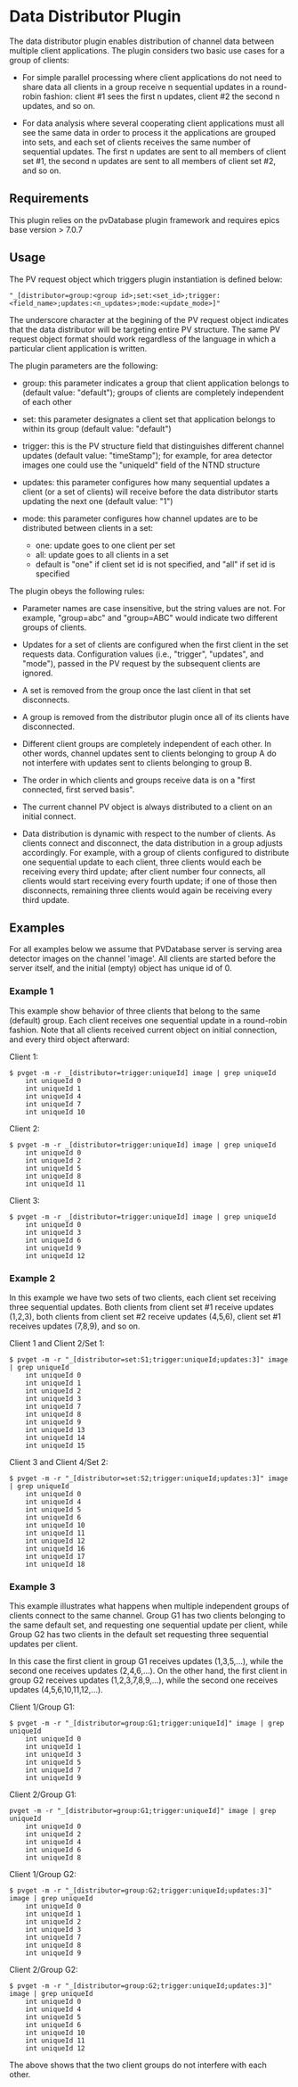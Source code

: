 # Data Distributor Plugin

The data distributor plugin enables distribution of channel data between
multiple client applications. The plugin considers two basic use cases
for a group of clients: 

- For simple parallel processing where client applications do not need
to share data all clients in a group receive n sequential updates 
in a round-robin fashion: client \#1 sees the first n updates, client \#2 the
second n updates, and so on. 

- For data analysis where several cooperating client applications must all
see the same data in order to process it the applications are grouped 
into sets, and each set of clients receives the same number of sequential 
updates. The first n updates are sent to all members of client set #1, the second n updates are sent to all members of client set #2, and so on.

## Requirements

This plugin relies on the pvDatabase plugin framework and requires
epics base version > 7.0.7

## Usage

The PV request object which triggers plugin instantiation is defined below:

```
"_[distributor=group:<group id>;set:<set_id>;trigger:<field_name>;updates:<n_updates>;mode:<update_mode>]"
```

The underscore character at the begining of the PV request object
indicates that the data distributor will be targeting entire PV structure.
The same PV request object format should work regardless of the language
in which a particular client application is written.

The plugin parameters are the following:

- group: this parameter indicates a group that client application belongs to
(default value: "default"); groups of clients are completely independent
of each other

- set: this parameter designates a client set that application belongs to 
within its group (default value: "default")

- trigger: this is the PV structure field that distinguishes 
different channel updates (default value: "timeStamp"); for example,
for area detector images one could use the "uniqueId" field of the NTND 
structure

- updates: this parameter configures how many sequential updates
a client (or a set of clients) will receive before the data distributor 
starts updating the next one (default value: "1")

- mode: this parameter configures how channel updates are to be
distributed between clients in a set:
  - one: update goes to one client per set
  - all: update goes to all clients in a set
  - default is "one" if client set id is not specified, and "all" if set 
    id is specified

The plugin obeys the following rules:

- Parameter names are case insensitive, but the string values
are not. For example, "group=abc" and "group=ABC" would indicate two
different groups of clients. 

- Updates for a set of clients are configured when the first client in
the set requests data. Configuration values (i.e., "trigger", 
"updates", and "mode"), passed in the PV request by the subsequent 
clients are ignored.

- A set is removed from the group once the last client in that
set disconnects. 

- A group is removed from the distributor plugin once all of its 
clients have disconnected.

- Different client groups are completely independent of each other.
In other words, channel updates sent to clients belonging to 
group A do not interfere with updates sent to clients
belonging to group B.

- The order in which clients and groups receive data is on a 
"first connected, first served basis".

- The current channel PV object is always distributed to a client on an 
initial connect. 

- Data distribution is dynamic with respect to the number of clients. 
As clients connect and disconnect, the data distribution in a group adjusts
accordingly. For example, with a group of clients configured to 
distribute one sequential update to each client, three clients would each be
receiving every third update; after client number four connects, all 
clients would start receiving every fourth update; if one of those then
disconnects, remaining three clients would again be receiving every third
update. 

## Examples

For all examples below we assume that PVDatabase server is serving
area detector images on the channel 'image'. All clients are started before
the server itself, and the initial (empty) object has unique id of 0.

### Example 1

This example show behavior of three clients that belong to the same (default)
group. Each client receives one sequential update in a round-robin fashion. 
Note that all clients received current object on initial connection, 
and every third object afterward:

Client 1:
```
$ pvget -m -r _[distributor=trigger:uniqueId] image | grep uniqueId
    int uniqueId 0
    int uniqueId 1
    int uniqueId 4
    int uniqueId 7
    int uniqueId 10
```

Client 2:
```
$ pvget -m -r _[distributor=trigger:uniqueId] image | grep uniqueId
    int uniqueId 0
    int uniqueId 2
    int uniqueId 5
    int uniqueId 8
    int uniqueId 11
```

Client 3:
```
$ pvget -m -r _[distributor=trigger:uniqueId] image | grep uniqueId 
    int uniqueId 0
    int uniqueId 3
    int uniqueId 6
    int uniqueId 9
    int uniqueId 12
```

### Example 2

In this example we have two sets of two clients, each client set receiving 
three sequential updates. Both clients from client set \#1 receive updates 
(1,2,3), both clients from client set \#2 receive updates (4,5,6), 
client set \#1 receives updates (7,8,9), and so on.

Client 1 and Client 2/Set 1:
```
$ pvget -m -r "_[distributor=set:S1;trigger:uniqueId;updates:3]" image  | grep uniqueId
    int uniqueId 0
    int uniqueId 1
    int uniqueId 2
    int uniqueId 3
    int uniqueId 7
    int uniqueId 8
    int uniqueId 9
    int uniqueId 13
    int uniqueId 14
    int uniqueId 15
```

Client 3 and Client 4/Set 2:
```
$ pvget -m -r "_[distributor=set:S2;trigger:uniqueId;updates:3]" image  | grep uniqueId
    int uniqueId 0
    int uniqueId 4
    int uniqueId 5
    int uniqueId 6
    int uniqueId 10
    int uniqueId 11
    int uniqueId 12
    int uniqueId 16
    int uniqueId 17
    int uniqueId 18
```

### Example 3

This example illustrates what happens when multiple independent groups of 
clients connect to the same channel. Group G1 has two clients belonging
to the same default set, and requesting one sequential update per client, while
Group G2 has two clients in the default set requesting three
sequential updates per client.

In this case the first client in group G1 receives updates
(1,3,5,...), while the second one receives updates (2,4,6,...). On the
other hand, the first client in group G2 receives updates
(1,2,3,7,8,9,...), while the second one receives updates (4,5,6,10,11,12,...).

Client 1/Group G1:
```
$ pvget -m -r "_[distributor=group:G1;trigger:uniqueId]" image | grep uniqueId
    int uniqueId 0
    int uniqueId 1
    int uniqueId 3
    int uniqueId 5
    int uniqueId 7
    int uniqueId 9
```

Client 2/Group G1:
```
pvget -m -r "_[distributor=group:G1;trigger:uniqueId]" image | grep uniqueId
    int uniqueId 0
    int uniqueId 2
    int uniqueId 4
    int uniqueId 6
    int uniqueId 8
```

Client 1/Group G2:
```
$ pvget -m -r "_[distributor=group:G2;trigger:uniqueId;updates:3]" image | grep uniqueId
    int uniqueId 0
    int uniqueId 1
    int uniqueId 2
    int uniqueId 3
    int uniqueId 7
    int uniqueId 8
    int uniqueId 9
```

Client 2/Group G2:
```
$ pvget -m -r "_[distributor=group:G2;trigger:uniqueId;updates:3]" image | grep uniqueId
    int uniqueId 0
    int uniqueId 4
    int uniqueId 5
    int uniqueId 6
    int uniqueId 10
    int uniqueId 11
    int uniqueId 12
```

The above shows that the two client groups do not interfere with each other.


